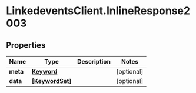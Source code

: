 # LinkedeventsClient.InlineResponse2003

## Properties
Name | Type | Description | Notes
------------ | ------------- | ------------- | -------------
**meta** | [**Keyword**](Keyword.md) |  | [optional] 
**data** | [**[KeywordSet]**](KeywordSet.md) |  | [optional] 


